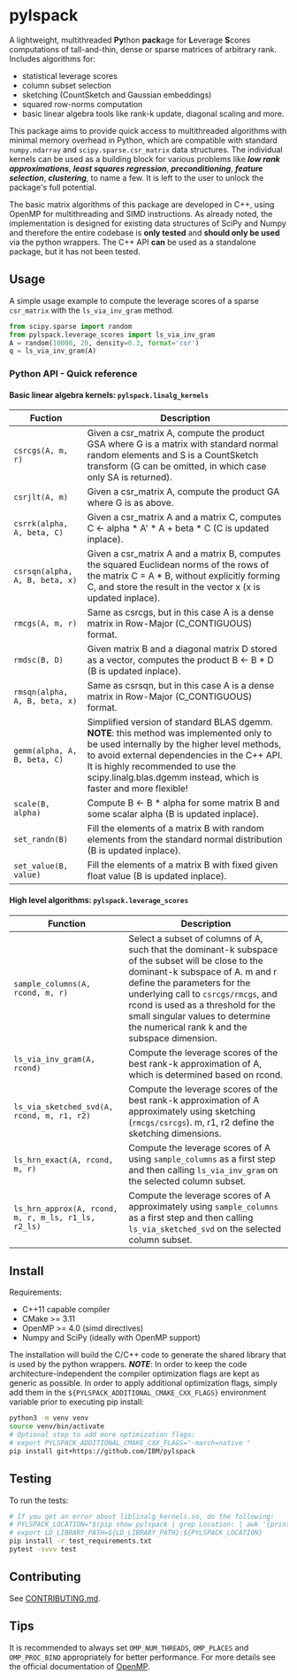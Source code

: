 # pylspack

A lightweight, multithreaded **Py**thon **pack**age for **L**everage **S**cores computations of tall-and-thin, dense or sparse matrices of arbitrary rank. Includes algorithms for:
- statistical leverage scores
- column subset selection
- sketching (CountSketch and Gaussian embeddings)
- squared row-norms computation
- basic linear algebra tools like rank-k update, diagonal scaling and more. 

This package aims to provide quick access to multithreaded algorithms with minimal memory overhead in Python, which are compatible with standard `numpy.ndarray` and `scipy.sparse.csr_matrix` data structures. 
The individual kernels can be used as a building block for various 
problems like ***low rank approximations***, ***least squares regression***, ***preconditioning***, ***feature selection***, ***clustering***, to name a few.
It is left to the user to unlock the package's full potential.

The basic matrix algorithms of this package are developed in C++, using OpenMP for multithreading and SIMD instructions.
As already noted, the implementation is designed for existing data structures of SciPy and Numpy and therefore the entire codebase is **only tested** and **should only be used** via the python wrappers.
The C++ API **can** be used as a standalone package, but it has not been tested.

## Usage

A simple usage example to compute the leverage scores of a sparse `csr_matrix` with the `ls_via_inv_gram` method.
```python
from scipy.sparse import random
from pylspack.leverage_scores import ls_via_inv_gram
A = random(10000, 20, density=0.3, format='csr')
q = ls_via_inv_gram(A)
```

### Python API - Quick reference

#### Basic linear algebra kernels: `pylspack.linalg_kernels`

Fuction | Description
---|---
`csrcgs(A, m, r)` | Given a csr_matrix A, compute the product GSA where G is a matrix with standard normal random elements and S is a CountSketch transform (G can be omitted, in which case only SA is returned).
`csrjlt(A, m)` | Given a csr_matrix A, compute the product GA where G is as above.
`csrrk(alpha, A, beta, C)` | Given a csr_matrix A and a matrix C, computes C <- alpha * A' * A + beta * C (C is updated inplace).
`csrsqn(alpha, A, B, beta, x)` | Given a csr_matrix A and a matrix B, computes the squared Euclidean norms of the rows of the matrix C = A * B, without explicitly forming C, and store the result in the vector x (x is updated inplace).
`rmcgs(A, m, r)` | Same as csrcgs, but in this case A is a dense matrix in Row-Major (C_CONTIGUOUS) format.
`rmdsc(B, D)` | Given matrix B and a diagonal matrix D stored as a vector, computes the product B <- B * D (B is updated inplace).
`rmsqn(alpha, A, B, beta, x)` | Same as csrsqn, but in this case A is a dense matrix in Row-Major (C_CONTIGUOUS) format.
`gemm(alpha, A, B, beta, C)` | Simplified version of standard BLAS dgemm. **NOTE**: this method was implemented only to be used internally by the higher level methods, to avoid external dependencies in the C++ API. It is highly recommended to use the scipy.linalg.blas.dgemm instead, which is faster and more flexible!
`scale(B, alpha)` | Compute B <- B * alpha for some matrix B and some scalar alpha (B is updated inplace).
`set_randn(B)` | Fill the elements of a matrix B with random elements from the standard normal distribution (B is updated inplace).
`set_value(B, value)` | Fill the elements of a matrix B with fixed given float value (B is updated inplace).

#### High level algorithms: `pylspack.leverage_scores`
Function | Description
---|---
`sample_columns(A, rcond, m, r)` | Select a subset of columns of A, such that the dominant-k subspace of the subset will be close to the dominant-k subspace of A. m and r define the parameters for the underlying call to `csrcgs/rmcgs`, and rcond is used as a threshold for the small singular values to determine the numerical rank k and the subspace dimension.
`ls_via_inv_gram(A, rcond)` | Compute the leverage scores of the best rank-k approximation of A, which is determined based on rcond.
`ls_via_sketched_svd(A, rcond, m, r1, r2)` | Compute the leverage scores of the best rank-k approximation of A approximately using sketching (`rmcgs/csrcgs`). m, r1, r2 define the sketching dimensions.
`ls_hrn_exact(A, rcond, m, r)` | Compute the leverage scores of A using `sample_columns` as a first step and then calling `ls_via_inv_gram` on the selected column subset.
`ls_hrn_approx(A, rcond, m, r, m_ls, r1_ls, r2_ls)` | Compute the leverage scores of A approximately using `sample_columns` as a first step and then calling `ls_via_sketched_svd` on the selected column subset.


## Install

Requirements:
- C++11 capable compiler
- CMake >= 3.11
- OpenMP >= 4.0 (simd directives)
- Numpy and SciPy (ideally with OpenMP support)

The installation will build the C/C++ code to generate the shared library that is used by the python wrappers. ***NOTE***: In order to keep the code architecture-independent the compiler optimization flags are kept as generic as possible. In order to apply additional optimization flags, simply add them in the `${PYLSPACK_ADDITIONAL_CMAKE_CXX_FLAGS}` environment variable prior to executing pip install:
```bash
python3 -m venv venv
source venv/bin/activate
# Optional step to add more optimization flags:
# export PYLSPACK_ADDITIONAL_CMAKE_CXX_FLAGS="-march=native "
pip install git+https://github.com/IBM/pylspack
```

## Testing

To run the tests:
```bash
# If you get an error about liblinalg_kernels.so, do the following:
# PYLSPACK_LOCATION="$(pip show pylspack | grep Location: | awk '{print $2}')/pylspack/"
# export LD_LIBRARY_PATH=${LD_LIBRARY_PATH}:${PYLSPACK_LOCATION}
pip install -r test_requirements.txt
pytest -svvv test
```

## Contributing

See [CONTRIBUTING.md](CONTRIBUTING.md).

## Tips

It is recommended to always set `OMP_NUM_THREADS`, `OMP_PLACES` and `OMP_PROC_BIND` appropriately for better performance.
For more details see the official documentation of [OpenMP](https://www.openmp.org/spec-html/5.0/openmpch6.html).
